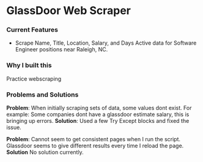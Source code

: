 # GlassDoor Web Scraper

### Current Features

* Scrape Name, Title, Location, Salary, and Days Active data for Software Engineer positions near Raleigh, NC.

### Why I built this

Practice webscraping

### Problems and Solutions

**Problem**: When initially scraping sets of data, some values dont exist. For example: Some companies dont have a glassdoor estimate salary, this is bringing up errors.
**Solution**: Used a few Try Except blocks and fixed the issue.

**Problem**: Cannot seem to get consistent pages when I run the script. Glassdoor seems to give different results every time I reload the page.
**Solution** No solution currently.

